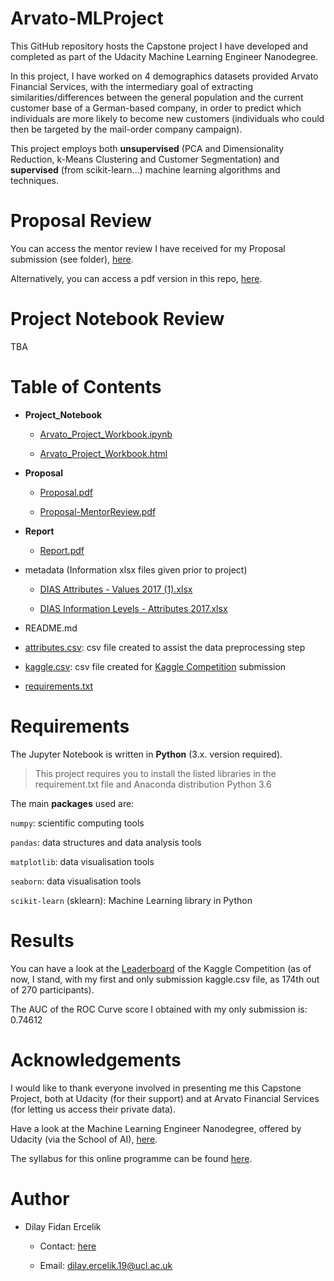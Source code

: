 # Arvato-MLProject

This GitHub repository hosts the Capstone project I have developed and completed as part of the Udacity Machine Learning Engineer Nanodegree. 

In this project, I have worked on 4 demographics datasets provided Arvato Financial Services, with the intermediary goal of extracting similarities/differences between the general population and the current customer base of a German-based company, in order to predict which individuals are more likely to become new customers (individuals who could then be targeted by the mail-order company campaign). 

This project employs both **unsupervised** (PCA and Dimensionality Reduction, k-Means Clustering and Customer Segmentation) and **supervised** (from scikit-learn...) machine learning algorithms and techniques.


# Proposal Review

You can access the mentor review I have received for my Proposal submission (see folder), [here](https://review.udacity.com/#!/reviews/2498032).

Alternatively, you can access a pdf version in this repo, [here](https://github.com/dilayercelik/Arvato-MLProject/blob/master/Proposal/Proposal-MentorReview.pdf).


# Project Notebook Review

TBA


# Table of Contents

- **Project_Notebook**
  
  - [Arvato_Project_Workbook.ipynb](https://github.com/dilayercelik/Arvato-MLProject/blob/master/Project_Notebook/Arvato_Project_Workbook.ipynb)
  
  - [Arvato_Project_Workbook.html](https://github.com/dilayercelik/Arvato-MLProject/blob/master/Project_Notebook/Arvato_Project_Workbook.html)
  
  

- **Proposal**

  - [Proposal.pdf](https://github.com/dilayercelik/Arvato-MLProject/blob/master/Proposal/Proposal.pdf)
  
  - [Proposal-MentorReview.pdf](https://github.com/dilayercelik/Arvato-MLProject/blob/master/Proposal/Proposal-MentorReview.pdf)
  
  
  
- **Report**

  - [Report.pdf](https://github.com/dilayercelik/Arvato-MLProject/blob/master/Report/Report.pdf) 



- metadata (Information xlsx files given prior to project)

  - [DIAS Attributes - Values 2017 (1).xlsx](https://github.com/dilayercelik/Arvato-MLProject/blob/master/metadata/DIAS%20Attributes%20-%20Values%202017%20(1).xlsx)
  
  - [DIAS Information Levels - Attributes 2017.xlsx](https://github.com/dilayercelik/Arvato-MLProject/blob/master/metadata/DIAS%20Information%20Levels%20-%20Attributes%202017.xlsx)
  
  
- README.md 


- [attributes.csv](https://github.com/dilayercelik/Arvato-MLProject/blob/master/attributes.csv): csv file created to assist the data preprocessing step


- [kaggle.csv](https://github.com/dilayercelik/Arvato-MLProject/blob/master/kaggle.csv): csv file created for [Kaggle Competition](https://www.kaggle.com/c/udacity-arvato-identify-customers/leaderboard) submission


- [requirements.txt](https://github.com/dilayercelik/Arvato-MLProject/blob/master/requirements.txt)



# Requirements

The Jupyter Notebook is written in **Python** (3.x. version required). 

> This project requires you to install the listed libraries in the requirement.txt file and Anaconda distribution Python 3.6


The main **packages** used are:

`numpy`: scientific computing tools

`pandas`: data structures and data analysis tools

`matplotlib`: data visualisation tools

`seaborn`: data visualisation tools

`scikit-learn` (sklearn): Machine Learning library in Python


# Results

You can have a look at the [Leaderboard](https://www.kaggle.com/c/udacity-arvato-identify-customers/leaderboard) of the Kaggle Competition (as of now, I stand, with my first and only submission kaggle.csv file, as 174th out of 270 participants).

The AUC of the ROC Curve score I obtained with my only submission is: 0.74612



# Acknowledgements

I would like to thank everyone involved in presenting me this Capstone Project, both at Udacity (for their support) and at Arvato Financial Services (for letting us access their private data).

Have a look at the Machine Learning Engineer Nanodegree, offered by Udacity (via the School of AI), [here](https://www.udacity.com/course/machine-learning-engineer-nanodegree--nd009t).

The syllabus for this online programme can be found [here](https://s3.amazonaws.com/iridium-content/documents/en-US/machine-learning-engineer-nanodegree-program-syllabus.pdf).



# Author

- Dilay Fidan Ercelik

  - Contact: [here](https://www.linkedin.com/in/dilay-fidan-ercelik-682675194/)
  
  - Email: dilay.ercelik.19@ucl.ac.uk



